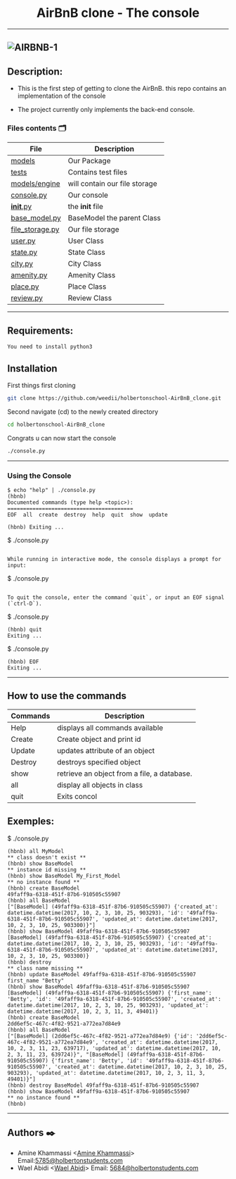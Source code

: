 <h1 align="center">AirBnB clone - The console</h1>

---
![AIRBNB-1](https://scontent.ftun9-1.fna.fbcdn.net/v/t1.15752-9/332943001_1148770339848776_1838865706291267138_n.png?_nc_cat=102&ccb=1-7&_nc_sid=ae9488&_nc_ohc=79i4d4CnptoAX9aNJcs&tn=fu1T55lF8FGUQoRe&_nc_ht=scontent.ftun9-1.fna&oh=03_AdTwcypcHtPJ3cyPPMCOZeibmEqIYDbrtDYVvrcH04CCJQ&oe=641F0242)
---


## Description:

- This is the first step of getting to clone the AirBnB. this repo contains an implementation of the console

- The project currently only implements the back-end console.


### Files contents :card_index_dividers:

| File                                               | Description                   |
| -------------------------------------------------- | ----------------------------- |
| [models](./models/)                                | Our Package                   |
| [tests](./tests/)                                  | Contains test files           |
| [models/engine](./models/engine/)                  | will contain our file storage |
| [console.py](./console.py)                         | Our console                   |
| [__init__.py](./models/__init__.py)                | the __init__ file             |
| [base_model.py](./models/base_model.py)            | BaseModel the parent Class    |
| [file_storage.py](./models/engine/file_storage.py) | Our file storage              |
| [user.py](./models/user.py)                        | User Class                    |
| [state.py](./models/state.py)                      | State Class                   |
| [city.py](./models/city.py)                        | City Class                    |
| [amenity.py](./models/amenity.py)                  | Amenity Class                 |
| [place.py](./models/place.py)                      | Place Class                   |
| [review.py](./models/review.py)                    | Review Class                  |

---

## Requirements:

```
You need to install python3
```

## Installation

First things first cloning

```bash
git clone https://github.com/weedii/holbertonschool-AirBnB_clone.git
```
Second navigate (cd) to the newly created directory
```bash
cd holbertonschool-AirBnB_clone 
``` 
Congrats u can now start the console
```bash
./console.py 
```

---

### Using the Console

```
$ echo "help" | ./console.py
(hbnb) 
Documented commands (type help <topic>):
========================================
EOF  all  create  destroy  help  quit  show  update

(hbnb) Exiting ...
```
$ ./console.py
```

While running in interactive mode, the console displays a prompt for input:

```
$ ./console.py
```

To quit the console, enter the command `quit`, or input an EOF signal 
(`ctrl-D`).

```
$ ./console.py

```
(hbnb) quit
Exiting ...
```

$ ./console.py

```
(hbnb) EOF
Exiting ...
```

---

## How to use the commands

| Commands | Description                                 |
| -------- | ------------------------------------------- |
| Help     | displays all commands available             |
| Create   | Create object and print id                  |
| Update   | updates attribute of an object              |
| Destroy  | destroys specified object                   |
| show     | retrieve an object from a file, a database. |
| all      | display all objects in class                |
| quit     | Exits concol                                |


## Exemples:

$ ./console.py

```
(hbnb) all MyModel
** class doesn't exist **
(hbnb) show BaseModel
** instance id missing **
(hbnb) show BaseModel My_First_Model
** no instance found **
(hbnb) create BaseModel
49faff9a-6318-451f-87b6-910505c55907
(hbnb) all BaseModel
["[BaseModel] (49faff9a-6318-451f-87b6-910505c55907) {'created_at': datetime.datetime(2017, 10, 2, 3, 10, 25, 903293), 'id': '49faff9a-6318-451f-87b6-910505c55907', 'updated_at': datetime.datetime(2017, 10, 2, 3, 10, 25, 903300)}"]
(hbnb) show BaseModel 49faff9a-6318-451f-87b6-910505c55907
[BaseModel] (49faff9a-6318-451f-87b6-910505c55907) {'created_at': datetime.datetime(2017, 10, 2, 3, 10, 25, 903293), 'id': '49faff9a-6318-451f-87b6-910505c55907', 'updated_at': datetime.datetime(2017, 10, 2, 3, 10, 25, 903300)}
(hbnb) destroy
** class name missing **
(hbnb) update BaseModel 49faff9a-6318-451f-87b6-910505c55907 first_name "Betty"
(hbnb) show BaseModel 49faff9a-6318-451f-87b6-910505c55907
[BaseModel] (49faff9a-6318-451f-87b6-910505c55907) {'first_name': 'Betty', 'id': '49faff9a-6318-451f-87b6-910505c55907', 'created_at': datetime.datetime(2017, 10, 2, 3, 10, 25, 903293), 'updated_at': datetime.datetime(2017, 10, 2, 3, 11, 3, 49401)}
(hbnb) create BaseModel
2dd6ef5c-467c-4f82-9521-a772ea7d84e9
(hbnb) all BaseModel
["[BaseModel] (2dd6ef5c-467c-4f82-9521-a772ea7d84e9) {'id': '2dd6ef5c-467c-4f82-9521-a772ea7d84e9', 'created_at': datetime.datetime(2017, 10, 2, 3, 11, 23, 639717), 'updated_at': datetime.datetime(2017, 10, 2, 3, 11, 23, 639724)}", "[BaseModel] (49faff9a-6318-451f-87b6-910505c55907) {'first_name': 'Betty', 'id': '49faff9a-6318-451f-87b6-910505c55907', 'created_at': datetime.datetime(2017, 10, 2, 3, 10, 25, 903293), 'updated_at': datetime.datetime(2017, 10, 2, 3, 11, 3, 49401)}"]
(hbnb) destroy BaseModel 49faff9a-6318-451f-87b6-910505c55907
(hbnb) show BaseModel 49faff9a-6318-451f-87b6-910505c55907
** no instance found **
(hbnb) 
```

---

## Authors :black_nib:
* Amine Khammassi <[Amine Khammassi](https://github.com/aminekham)> Email:<5785@holbertonstudents.com>
* Wael Abidi <[Wael Abidi](https://github.com/weedii)> Email: <5684@holbertonstudents.com>
